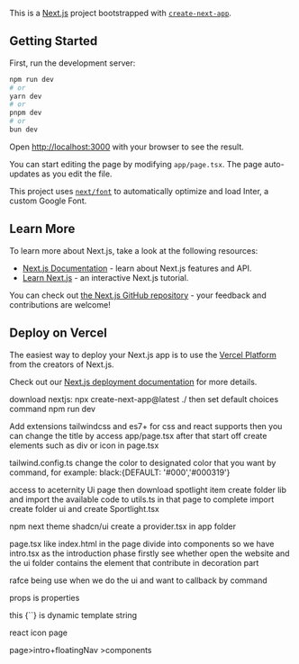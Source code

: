 This is a [Next.js](https://nextjs.org/) project bootstrapped with [`create-next-app`](https://github.com/vercel/next.js/tree/canary/packages/create-next-app).

## Getting Started

First, run the development server:

```bash
npm run dev
# or
yarn dev
# or
pnpm dev
# or
bun dev
```

Open [http://localhost:3000](http://localhost:3000) with your browser to see the result.

You can start editing the page by modifying `app/page.tsx`. The page auto-updates as you edit the file.

This project uses [`next/font`](https://nextjs.org/docs/basic-features/font-optimization) to automatically optimize and load Inter, a custom Google Font.

## Learn More

To learn more about Next.js, take a look at the following resources:

- [Next.js Documentation](https://nextjs.org/docs) - learn about Next.js features and API.
- [Learn Next.js](https://nextjs.org/learn) - an interactive Next.js tutorial.

You can check out [the Next.js GitHub repository](https://github.com/vercel/next.js/) - your feedback and contributions are welcome!

## Deploy on Vercel

The easiest way to deploy your Next.js app is to use the [Vercel Platform](https://vercel.com/new?utm_medium=default-template&filter=next.js&utm_source=create-next-app&utm_campaign=create-next-app-readme) from the creators of Next.js.

Check out our [Next.js deployment documentation](https://nextjs.org/docs/deployment) for more details.

download nextjs: npx create-next-app@latest ./
then set default choices
command npm run dev

Add extensions 
    tailwindcss and es7+ for css and react supports
then you can change the title by access app/page.tsx 
after that start off create elements such as div or icon in page.tsx

tailwind.config.ts change the color to designated color that you want by 
command, for example: black:{DEFAULT: '#000','#000319'}

access to aceternity Ui page then download spotlight item
create folder lib and import the available code to utils.ts in that page to complete
import
create folder ui and create Sportlight.tsx

npm next theme
shadcn/ui create a provider.tsx in app folder

page.tsx like index.html in the page divide into components 
so we have intro.tsx as the introduction phase firstly see whether open the website and the ui folder contains the element that contribute in decoration part 

rafce being use when we do the ui and want to callback by command

props is properties

this {``} is dynamic template string

react icon page

page>intro+floatingNav >components
